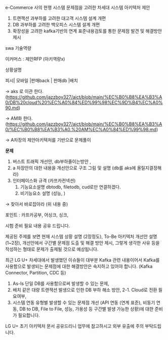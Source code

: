 e-Commerce 사의 현행 시스템 문제점을 고려한 차세대 시스템 아키텍처 제안

1. 트랜잭션 과부하를 고려한 대고객 시스템 설계 개편
2. DB 과부하를 고려한 백오피스 시스템 설계 개편
3. 확장성을 고려한 kafka기반의 연계 표준내용검토를 통한 문제점 발견 및 해결방안 제시


swa 기술역량

이커머스 : 제안RFP (아키역량x)

상황설명

피시| 모바일 |판매back | 판매db |배치

→ aks 로  이관 한다.
(https://github.com/jazzboy327/aict/blob/main/%EC%B0%B8%EA%B3%A0/DB%20cloud%20%EC%A0%84%ED%99%98%EC%9D%B4%EC%A0%90.md)

→ AM화 한다.(https://github.com/jazzboy327/aict/blob/main/%EC%B0%B8%EA%B3%A0/%EC%B0%B8%EA%B3%A0.%20AM%EC%A0%84%ED%99%98.md)

→ A차장의 제안아키텍처를 기반으로 문제풀이

**문제**

1. 버스트 트래픽 개선안, db부하줄이는방안 , 
2. a 차장안의 대한 내용을 개선안으로 구조 그림 및 설명 (db를 aks에 올릴지결정해라)
3. 인터페이스화 규격 (카프카컨넥션)
    1. 기능요소설명 dbtodb, filetodb, cud로만 연결하겠다. 
    2. 비기능요소 설명 (성능, )

→ 찾아서 바로잡아라 (위 내용 중)

포인트 : 카프카공부, 어싱크, 싱크,

시험 준비 필요 내용 공유 드립니다.

제공된 주제를 보면 현재 시스템 상황 설명 (2장정도), To-Be 아키텍처 개선안 설명 (1~2장), 개선안에서 구간별 문제점 도출 및 해결 방안 제시, 그렇게 생각한 사유 등을 작성하는 형태로 문제가 출제될 것으로 예상됩니다.

최근 LG U+ 차세대에서 발생했던 이슈들이 대부분 Kafka 관련 내용이어서 Kafka를 사용함으로 발생되는 문제점에 대한 해결방안은 숙지하고 있어야 합니다. (Kafka Connector, Partition, CDC 등)

1. As-Is 단일 DB를 사용함으로써 발생할 수 있는 문제,
2. 배치 같은 대량 트랜잭션 발생으로 인한 DB 부하 해소 방안,
2-1. Cloud로 전환 필요여부,
3. 시스템 연동 유형별 발생할 수 있는 문제점 개선 (API 연동 (연계 표준), 비동기 연동, DB to DB, File to File, 성능, 가용성 등 구간별 발생 가능한 상황)에 대한 준비가 필요합니다.

LG U+ 초기 아키텍처 문서 공유드리니 업무에 참고하시고 외부 유출에 주의 부탁드립니다.

